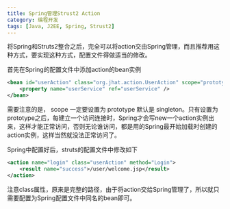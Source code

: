 ```yaml
---
title: Spring管理Strust2 Action
category: 编程开发
tags: [Java, J2EE, Spring, Strust2]
---
```


将Spring和Struts2整合之后，完全可以将action交由Spring管理，而且推荐用这种方式，要实现这种方式，配置文件得做适当的修改。

首先在Spring的配置文件中添加action的bean实例

```xml
<bean id="userAction" class="org.jhat.action.UserAction" scope="prototype">
    <property name="userService" ref="userService" />
</bean>
```

需要注意的是， scope 一定要设置为 prototype 默认是 singleton。只有设置为prototype之后，每建立一个访问连接时，Spring才会写new一个action实例出来，这样才能正常访问，否则无论谁访问，都是用的Spring最开始加载时创建的action实例，这样当然就没法正常访问了。

Spring中配置好后，struts的配置文件中修改如下

```xml
<action name="login" class="userAction" method="Login">
    <result name="success">/user/welcome.jsp</result>
</action>
```

注意class属性，原来是完整的路径，由于将action交给Spring管理了，所以就只需要配置为Spring配置文件中同名的bean即可。
